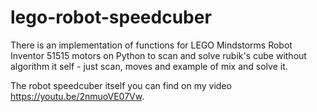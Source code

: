 # lego-robot-speedcuber

There is an implementation of functions for LEGO Mindstorms Robot Inventor 51515 motors on Python to scan and solve rubik's cube without algorithm it self - just scan, moves and example of mix and solve it.

The robot speedcuber itself you can find on my video https://youtu.be/2nmuoVE07Vw.
